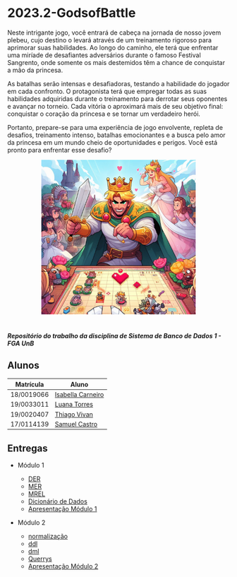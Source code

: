 # 2023.2-GodsofBattle

Neste intrigante jogo, você entrará de cabeça na jornada de nosso jovem plebeu, cujo destino o levará através de um treinamento rigoroso para aprimorar suas habilidades. Ao longo do caminho, ele terá que enfrentar uma miríade de desafiantes adversários durante o famoso Festival Sangrento, onde somente os mais destemidos têm a chance de conquistar a mão da princesa.

As batalhas serão intensas e desafiadoras, testando a habilidade do jogador em cada confronto. O protagonista terá que empregar todas as suas habilidades adquiridas durante o treinamento para derrotar seus oponentes e avançar no torneio. Cada vitória o aproximará mais de seu objetivo final: conquistar o coração da princesa e se tornar um verdadeiro herói.

Portanto, prepare-se para uma experiência de jogo envolvente, repleta de desafios, treinamento intenso, batalhas emocionantes e a busca pelo amor da princesa em um mundo cheio de oportunidades e perigos. Você está pronto para enfrentar esse desafio?

<div align="center"> 
<img src="images/FotoJogo.jpg" width="350px"></img>
</div>

</br>

##### Repositório do trabalho da disciplina de Sistema de Banco de Dados 1 - FGA UnB



## Alunos

| Matrícula  | Aluno                                                              |
| ---------- | ------------------------------------------------------------------ |
| 18/0019066 | [Isabella Carneiro](https://github.com/isabellacgmsa)       |
| 19/0033011 | [Luana Torres](https://github.com/luanatorress) |
| 19/0020407 | [Thiago Vivan](https://github.com/thiago-vivan) |
| 17/0114139 | [Samuel Castro](https://github.com/SamuelCastro7)         |


## Entregas

- Módulo 1
  - [DER](docs/DER_GodsofBattle.md)
  - [MER](docs/MER.md)
  - [MREL](docs/MREL.md)
  - [Dicionário de Dados](docs/DD.md)
  - [Apresentação Módulo 1](https://youtu.be/X5O2wmfOD_U)

- Módulo 2
  - [normalização](docs/normalizacao/normalizacao-projeto.md)
  - [ddl](docs/ddl.sql)
  - [dml](docs/dml.sql)
  - [Querrys](docs/Querrys.sql)
  - [Apresentação Módulo 2](https://youtu.be/OiPhV-xbBik)
  
  
